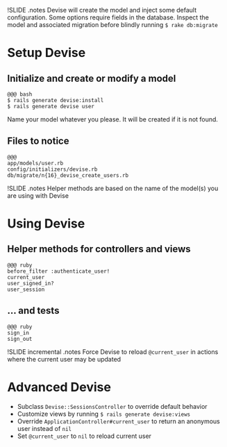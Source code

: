 !SLIDE
.notes Devise will create the model and inject some default configuration. Some options require fields in the database. Inspect the model and associated migration before blindly running `$ rake db:migrate`
# Setup Devise #

## Initialize and create or modify a model ##
    @@@ bash
    $ rails generate devise:install
    $ rails generate devise user

Name your model whatever you please. It will be created if it is not found.

## Files to notice ##
    @@@
    app/models/user.rb
    config/initializers/devise.rb
    db/migrate/n{16}_devise_create_users.rb


!SLIDE
.notes Helper methods are based on the name of the model(s) you are using with Devise
# Using Devise #

## Helper methods for controllers and views ##
    @@@ ruby
    before_filter :authenticate_user!
    current_user
    user_signed_in?
    user_session

## ... and tests ##
    @@@ ruby
    sign_in
    sign_out


!SLIDE incremental
.notes Force Devise to reload `@current_user` in actions where the current user may be updated
# Advanced Devise #

* Subclass `Devise::SessionsController` to override default behavior
* Customize views by running `$ rails generate devise:views`
* Override `ApplicationController#current_user` to return an anonymous user instead of `nil`
* Set `@current_user` to `nil` to reload current user
